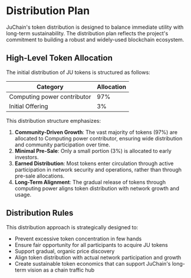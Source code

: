 # Distribution Plan

JuChain's token distribution is designed to balance immediate utility with long-term sustainability. The distribution plan reflects the project's commitment to building a robust and widely-used blockchain ecosystem.

## High-Level Token Allocation

The initial distribution of JU tokens is structured as follows:

| Category                    | Allocation |
| --------------------------- | ---------- |
| Computing power contributor | 97%        |
| Initial Offering            | 3%         |

This distribution structure emphasizes:

1. **Community-Driven Growth**: The vast majority of tokens (97%) are allocated to Computing power contributor, ensuring wide distribution and community participation over time.
2. **Minimal Pre-Sale**: Only a small portion (3%) is allocated to early investors.
3. **Earned Distribution**: Most tokens enter circulation through active participation in network security and operations, rather than through pre-sale allocations.
4. **Long-Term Alignment**: The gradual release of tokens through computing power aligns token distribution with network growth and usage.

## Distribution Rules

This distribution approach is strategically designed to:

* Prevent excessive token concentration in few hands
* Ensure fair opportunity for all participants to acquire JU tokens
* Support gradual, organic price discovery
* Align token distribution with actual network participation and growth
* Create sustainable token economics that can support JuChain's long-term vision as a chain traffic hub

